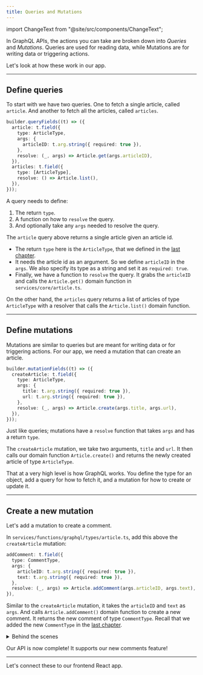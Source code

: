 ```yaml
---
title: Queries and Mutations
---
```


import ChangeText from "@site/src/components/ChangeText";

In GraphQL APIs, the actions you can take are broken down into _Queries_ and _Mutations_. Queries are used for reading data, while Mutations are for writing data or triggering actions.

Let's look at how these work in our app.

---

## Define queries

To start with we have two queries. One to fetch a single article, called `article`. And another to fetch all the articles, called `articles`.

```ts title="services/functions/graphql/types/article.ts" {2,9}
builder.queryFields((t) => ({
  article: t.field({
    type: ArticleType,
    args: {
      articleID: t.arg.string({ required: true }),
    },
    resolve: (_, args) => Article.get(args.articleID),
  }),
  articles: t.field({
    type: [ArticleType],
    resolve: () => Article.list(),
  }),
}));
```

A query needs to define:

1. The return `type`.
2. A function on how to `resolve` the query.
3. And optionally take any `args` needed to resolve the query.

The `article` query above returns a single article given an article id.

- The return `type` here is the `ArticleType`, that we defined in the [last chapter](add-api-types.md#defining-types).
- It needs the article id as an argument. So we define `articleID` in the `args`. We also specify its type as a string and set it as `required: true`.
- Finally, we have a function to `resolve` the query. It grabs the `articleID` and calls the `Article.get()` domain function in `services/core/article.ts`.

On the other hand, the `articles` query returns a list of articles of type `ArticleType` with a resolver that calls the `Article.list()` domain function.

---

## Define mutations

Mutations are similar to queries but are meant for writing data or for triggering actions. For our app, we need a mutation that can create an article.

```ts title="services/functions/graphql/types/article.ts"
builder.mutationFields((t) => ({
  createArticle: t.field({
    type: ArticleType,
    args: {
      title: t.arg.string({ required: true }),
      url: t.arg.string({ required: true }),
    },
    resolve: (_, args) => Article.create(args.title, args.url),
  }),
}));
```

Just like queries; mutations have a `resolve` function that takes `args` and has a return `type`.

The `createArticle` mutation, we take two arguments, `title` and `url`. It then calls our domain function `Article.create()` and returns the newly created article of type `ArticleType`.

That at a very high level is how GraphQL works. You define the type for an object, add a query for how to fetch it, and a mutation for how to create or update it.

---

## Create a new mutation

Let's add a mutation to create a comment.

<ChangeText>

In `services/functions/graphql/types/article.ts`, add this above the `createArticle` mutation:

</ChangeText>

```ts title="services/functions/graphql/types/article.ts"
addComment: t.field({
  type: CommentType,
  args: {
    articleID: t.arg.string({ required: true }),
    text: t.arg.string({ required: true }),
  },
  resolve: (_, args) => Article.addComment(args.articleID, args.text),
}),
```

Similar to the `createArticle` mutation, it takes the `articleID` and `text` as `args`. And calls `Article.addComment()` domain function to create a new comment. It returns the new comment of type `CommentType`. Recall that we added the new `CommentType` in the [last chapter](add-api-types.md#create-a-comment-type).

<details>
<summary>Behind the scenes</summary>

We have some tips on how to design GraphQL APIs before we move on.

GraphQL API design is a little different from REST API design.

In the case of REST APIs, you are designing around single HTTP requests. So it makes more sense to create endpoints that do a lot of things together.

However, in GraphQL, clients can always batch multiple calls together in a single request. So it's important to be thoughtful about how you design your API.

Queries tend to be a bit more straight forward. You typically are just describing all the entities in your system and how they relate.

While, mutations can be a bit trickier to design. It makes more sense to provide specific mutations that correlate to business actions.

For example, instead of a generic `updateArticle` method, it makes more sense to write specific mutations like `updateArticleTitle` and `updateArticleUrl`. This is because:

1. Our frontend can make granular changes.
2. And if we trigger both the mutations, the frontend GraphQL client can just batch them together.

So we get the best of both worlds!

If you want to learn more about GraphQL schema design, make sure to [check out this fantastic video](https://youtu.be/pJamhW2xPYw).

</details>

Our API is now complete! It supports our new comments feature!

---

Let's connect these to our frontend React app.
